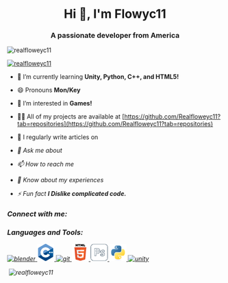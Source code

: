 <h1 align="center">Hi 👋, I'm Flowyc11</h1>
<h3 align="center">A passionate developer from America</h3>

<p align="left"> <img src="https://komarev.com/ghpvc/?username=realfloweyc11&label=Profile%20views&color=0e75b6&style=flat" alt="realfloweyc11" /> </p>

<p align="left"> <a href="https://github.com/ryo-ma/github-profile-trophy"><img src="https://github-profile-trophy.vercel.app/?username=realfloweyc11" alt="realfloweyc11" /></a> </p>

- 🌱 I’m currently learning **Unity, Python, C++, and HTML5!**

- 😄 Pronouns **Mon/Key**

- 👀 I’m interested in **Games!**

- 👨‍💻 All of my projects are available at [https://github.com/Realfloweyc11?tab=repositories](https://github.com/Realfloweyc11?tab=repositories)

- 📝 I regularly write articles on [<i only code>](<i only code>)

- 💬 Ask me about **<i have privacy>**

- 📫 How to reach me **<pls dont>**

- 📄 Know about my experiences [<I am alive>](<I am alive>)

- ⚡ Fun fact **I Dislike complicated code.**

<h3 align="left">Connect with me:</h3>
<p align="left">
</p>

<h3 align="left">Languages and Tools:</h3>
<p align="left"> <a href="https://www.blender.org/" target="_blank" rel="noreferrer"> <img src="https://download.blender.org/branding/community/blender_community_badge_white.svg" alt="blender" width="40" height="40"/> </a> <a href="https://www.w3schools.com/cpp/" target="_blank" rel="noreferrer"> <img src="https://raw.githubusercontent.com/devicons/devicon/master/icons/cplusplus/cplusplus-original.svg" alt="cplusplus" width="40" height="40"/> </a> <a href="https://git-scm.com/" target="_blank" rel="noreferrer"> <img src="https://www.vectorlogo.zone/logos/git-scm/git-scm-icon.svg" alt="git" width="40" height="40"/> </a> <a href="https://www.w3.org/html/" target="_blank" rel="noreferrer"> <img src="https://raw.githubusercontent.com/devicons/devicon/master/icons/html5/html5-original-wordmark.svg" alt="html5" width="40" height="40"/> </a> <a href="https://www.photoshop.com/en" target="_blank" rel="noreferrer"> <img src="https://raw.githubusercontent.com/devicons/devicon/master/icons/photoshop/photoshop-line.svg" alt="photoshop" width="40" height="40"/> </a> <a href="https://www.python.org" target="_blank" rel="noreferrer"> <img src="https://raw.githubusercontent.com/devicons/devicon/master/icons/python/python-original.svg" alt="python" width="40" height="40"/> </a> <a href="https://unity.com/" target="_blank" rel="noreferrer"> <img src="https://www.vectorlogo.zone/logos/unity3d/unity3d-icon.svg" alt="unity" width="40" height="40"/> </a> </p>

<p>&nbsp;<img align="center" src="https://github-readme-stats.vercel.app/api?username=realfloweyc11&show_icons=true&locale=en" alt="realfloweyc11" /></p>
